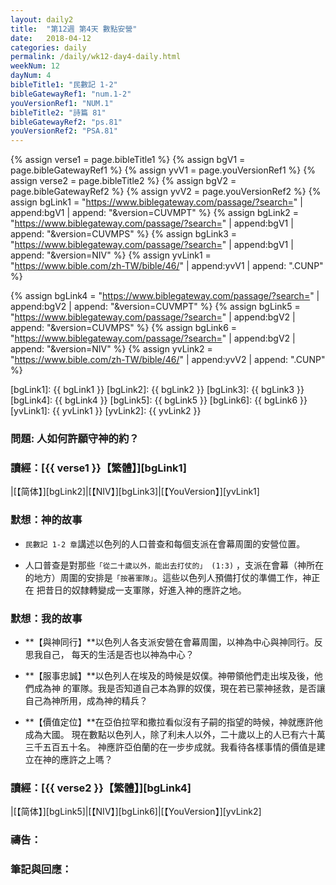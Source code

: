 ```yaml
---
layout: daily2
title:  "第12週 第4天 數點安營"
date:   2018-04-12
categories: daily
permalink: /daily/wk12-day4-daily.html
weekNum: 12
dayNum: 4
bibleTitle1: "民數記 1-2"
bibleGatewayRef1: "num.1-2"
youVersionRef1: "NUM.1"
bibleTitle2: "詩篇 81"
bibleGatewayRef2: "ps.81"
youVersionRef2: "PSA.81"
---
```


{% assign verse1 = page.bibleTitle1 %}
{% assign bgV1 = page.bibleGatewayRef1 %}
{% assign yvV1 = page.youVersionRef1 %}
{% assign verse2 = page.bibleTitle2 %}
{% assign bgV2 = page.bibleGatewayRef2 %}
{% assign yvV2 = page.youVersionRef2 %}
{% assign bgLink1 = "https://www.biblegateway.com/passage/?search=" | append:bgV1 | append: "&version=CUVMPT" %}
{% assign bgLink2 = "https://www.biblegateway.com/passage/?search=" | append:bgV1 | append: "&version=CUVMPS" %}
{% assign bgLink3 = "https://www.biblegateway.com/passage/?search=" | append:bgV1 | append: "&version=NIV" %}
{% assign yvLink1 = "https://www.bible.com/zh-TW/bible/46/" | append:yvV1 | append: ".CUNP" %}

{% assign bgLink4 = "https://www.biblegateway.com/passage/?search=" | append:bgV2 | append: "&version=CUVMPT" %}
{% assign bgLink5 = "https://www.biblegateway.com/passage/?search=" | append:bgV2 | append: "&version=CUVMPS" %}
{% assign bgLink6 = "https://www.biblegateway.com/passage/?search=" | append:bgV2 | append: "&version=NIV" %}
{% assign yvLink2 = "https://www.bible.com/zh-TW/bible/46/" | append:yvV2 | append: ".CUNP" %}

[bgLink1]: {{ bgLink1 }}
[bgLink2]: {{ bgLink2 }}
[bgLink3]: {{ bgLink3 }}
[bgLink4]: {{ bgLink4 }}
[bgLink5]: {{ bgLink5 }}
[bgLink6]: {{ bgLink6 }}
[yvLink1]: {{ yvLink1 }}
[yvLink2]: {{ yvLink2 }}

### 問題: 人如何許願守神的約？

### 讀經：[{{ verse1 }}【繁體】][bgLink1] 

|[【简体】][bgLink2]|[【NIV】][bgLink3]|[【YouVersion】][yvLink1] 

### 默想：神的故事 

+ `民數記 1-2 章`講述以色列的人口普查和每個支派在會幕周圍的安營位置。

+ 人口普查是對那些`「從二十歲以外，能出去打仗的」 (1:3)` ，支派在會幕（神所在
的地方）周圍的安排是`「按著軍隊」`。這些以色列人預備打仗的準備工作，神正在
把昔日的奴隸轉變成一支軍隊，好進入神的應許之地。

### 默想：我的故事 

+ **【與神同行】**以色列人各支派安營在會幕周圍，以神為中心與神同行。反思我自己，
每天的生活是否也以神為中心？

+ **【服事忠誠】**以色列人在埃及的時候是奴僕。神帶領他們走出埃及後，他們成為神
的軍隊。我是否知道自己本為罪的奴僕，現在若已蒙神拯救，是否讓自己為神所用，成為神的精兵？

+ **【價值定位】**在亞伯拉罕和撒拉看似沒有子嗣的指望的時候，神就應許他成為大國。
現在數點以色列人，除了利未人以外，二十歲以上的人已有六十萬三千五百五十名。
神應許亞伯蘭的在一步步成就。我看待各樣事情的價值是建立在神的應許之上嗎？

### 讀經：[{{ verse2 }}【繁體】][bgLink4]

|[【简体】][bgLink5]|[【NIV】][bgLink6]|[【YouVersion】][yvLink2]

### 禱告：

### 筆記與回應：
